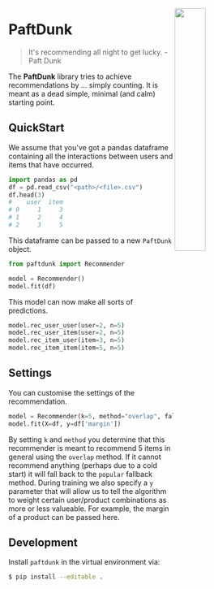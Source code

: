 <a href="/docs/logo.png"><img src="images/logo.png" width="35%" height="35%" align="right" /></a>

# PaftDunk

> It's recommending all night to get lucky. - Paft Dunk

The **PaftDunk** library tries to achieve recommendations by ... simply counting. It is meant as a dead simple, minimal (and calm) starting point.

## QuickStart 

We assume that you've got a pandas dataframe containing all the interactions between users and items that have occurred. 

```python
import pandas as pd
df = pd.read_csv("<path>/<file>.csv")
df.head(3)
#    user  item
# 0     1     3
# 1     2     4
# 2     3     5
```

This dataframe can be passed to a new `PaftDunk` object. 

```python
from paftdunk import Recommender 

model = Recommender()
model.fit(df)
```

This model can now make all sorts of predictions. 

```python
model.rec_user_user(user=2, n=5)
model.rec_user_item(user=2, n=5)
model.rec_item_user(item=3, n=5)
model.rec_item_item(item=5, n=5)
```

## Settings

You can customise the settings of the recommendation.

```python
model = Recommender(k=5, method="overlap", fallback="popular")
model.fit(X=df, y=df['margin'])
```

By setting `k` and `method` you determine that this recommender is meant
to recommend 5 items in general using the `overlap` method. If it cannot
recommend anything (perhaps due to a cold start) it will fall back to the
`popular` fallback method. During training we also specify a `y` parameter
that will allow us to tell the algorithm to weight certain user/product 
combinations as more or less valueable. For example, the margin of a product
can be passed here. 

## Development 

Install `paftdunk` in the virtual environment via:

```bash
$ pip install --editable .
```
